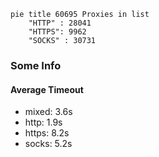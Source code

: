 
```mermaid
pie title 60695 Proxies in list
    "HTTP" : 28041
    "HTTPS": 9962
    "SOCKS" : 30731
```

### Some Info
#### Average Timeout

- mixed: 3.6s
- http: 1.9s
- https: 8.2s
- socks: 5.2s
